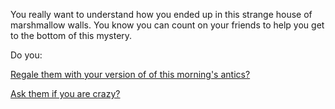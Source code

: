 You really want to understand how you ended up in this strange house of marshmallow walls.
You know you can count on your friends to help you get to the bottom of this mystery.
 
Do you:

[Regale them with your version of of this morning's antics?](regale/regale.md)

[Ask them if you are crazy?](am-i-crazy/am-i-crazy.md)